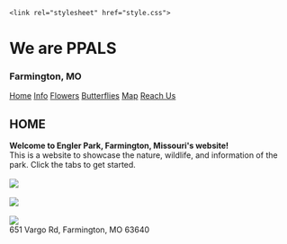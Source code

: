 
<html>
  <head>
    <meta charset="utf-8">
    <meta name="viewport" content="width=device-width, initial-scale=1">
  
    <link rel="stylesheet" href="style.css">
   
    
    



    
    
  </head>
  <body>
    <h1>We are PPALS</h1>
    <h3>Farmington, MO</h3>
    <a href="index.html">Home</a>
    <a href="info.html">Info</a>
    <a href="flowers.html">Flowers</a>
    <a href="butterflies.html">Butterflies</a>
    <a href="map.html">Map</a>
    <a href="reach%20us.html">Reach Us</a>
    <h2>HOME</h2>
    <p>
     <strong> Welcome to Engler Park, Farmington, Missouri's website!</strong>
      <br>
      This is a website to showcase the nature, wildlife, and information of the park. Click the tabs to get started.
      <br>
      <br>
      <img src="https://parklandhub.com/wp-content/uploads/2017/03/englerpark20-1024x682.jpg">
      <br>
      <br>
      <img src="https://photos.smugmug.com/Other/LEW-Garden-at-Engler/Summer-2013-LEW-Memorial/i-r2bb9Fm/0/f4094770/L/DSC_1561-L.jpg" >
      <br>
      <br>
      <img src="https://photos.smugmug.com/Other/LEW-Garden-at-Engler/Summer-2013-LEW-Memorial/i-6G6mtkL/1/2f4ad03f/L/DSC_1565-L.jpg" />
      <br>
      651 Vargo Rd, Farmington, MO 63640
    </p>
     
  </body>
</html>
